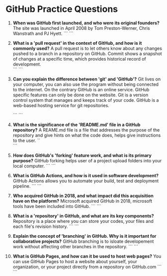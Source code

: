 # GitHub Practice Questions

1. **When was GitHub first launched, and who were its original founders?**
The site was launched in April 2008 by Tom Preston-Werner, Chris Wanstrath and PJ Hyett.
   \`\`\`
   \`\`\`

2. **What is a 'pull request' in the context of GitHub, and how is it commonly used?**
A pull request is to let others know about any changes pushed to a branch in a repository on GitHub. Commit shows a snapshot of changes at a specific time, which provides historical record of development.  
   \`\`\`
   \`\`\`

3. **Can you explain the difference between 'git' and 'GitHub'?**
Git lives on your computer, you can also use the program without being connected to the internet. On the contrary GitHub is an online service. GitHub specific features can only be done on the website. Git is a version control system that manages and keeps track of your code. GitHub is a web-based hosting service for git repositories.

   \`\`\`
   \`\`\`

4. **What is the significance of the 'README.md' file in a GitHub repository?**
A REAME.md file is a file that addresses the purpose of the repository and give hints on what the code does, helps give instructions to the user.
   \`\`\
   \`\`\`

5. **How does GitHub's 'forking' feature work, and what is its primary purpose?**
GitHub forking helps user of a project upload folders into your local computer.
   \`\`\`
   \`\`\`

6. **What is GitHub Actions, and how is it used in software development?**
GitHub Actions allows you to automate your build, test and deployment pipeline.
   \`\`\`
   \`\`\`

7. **Who acquired GitHub in 2018, and what impact did this acquisition have on the platform?**
Microsoft acquired GitHub in 2018, microsoft tools have been included into GitHub.
   \`\`\`
   \`\`\`

8. **What is a 'repository' in GitHub, and what are its key components?**
Repository is a place where you can store your codes, your files and each file's revision history.
   \`\`\`
   \`\`\`

9. **Explain the concept of 'branching' in GitHub. Why is it important for collaborative projects?**
GitHub branching is to isloate developement work without affecting other branches in the repository.
   \`\`\`
   \`\`\`

10. **What is GitHub Pages, and how can it be used to host web pages?**
You can use GitHub Pages to host a website about yourself, your organization, or your project directly from a repository on GitHub.com
    \`\`\`
    \`\`\`

